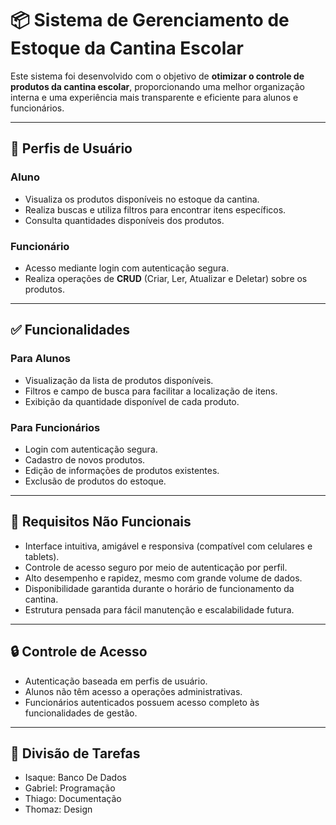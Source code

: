 # 📦 Sistema de Gerenciamento de Estoque da Cantina Escolar

Este sistema foi desenvolvido com o objetivo de **otimizar o controle de produtos da cantina escolar**, proporcionando uma melhor organização interna e uma experiência mais transparente e eficiente para alunos e funcionários.

---

## 👥 Perfis de Usuário

### Aluno
- Visualiza os produtos disponíveis no estoque da cantina.
- Realiza buscas e utiliza filtros para encontrar itens específicos.
- Consulta quantidades disponíveis dos produtos.

### Funcionário
- Acesso mediante login com autenticação segura.
- Realiza operações de **CRUD** (Criar, Ler, Atualizar e Deletar) sobre os produtos.

---

## ✅ Funcionalidades

### Para Alunos
- Visualização da lista de produtos disponíveis.
- Filtros e campo de busca para facilitar a localização de itens.
- Exibição da quantidade disponível de cada produto.

### Para Funcionários
- Login com autenticação segura.
- Cadastro de novos produtos.
- Edição de informações de produtos existentes.
- Exclusão de produtos do estoque.

---

## 📐 Requisitos Não Funcionais

- Interface intuitiva, amigável e responsiva (compatível com celulares e tablets).
- Controle de acesso seguro por meio de autenticação por perfil.
- Alto desempenho e rapidez, mesmo com grande volume de dados.
- Disponibilidade garantida durante o horário de funcionamento da cantina.
- Estrutura pensada para fácil manutenção e escalabilidade futura.

---

## 🔒 Controle de Acesso

- Autenticação baseada em perfis de usuário.
- Alunos não têm acesso a operações administrativas.
- Funcionários autenticados possuem acesso completo às funcionalidades de gestão.

---

## 🔨 Divisão de Tarefas

- Isaque: Banco De Dados
- Gabriel: Programação
- Thiago: Documentação
- Thomaz: Design
